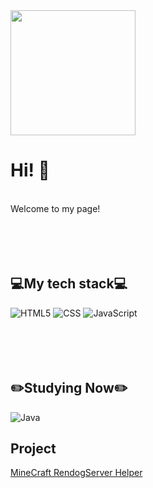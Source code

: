 <img align="center" src="https://user-images.githubusercontent.com/124538821/227729747-ef2e235c-ee0e-47f8-ace8-cc713ab2c8df.jpg" width="200" height="200">

# Hi! 👋
<br>
Welcome to my page!<br>
<br><br><br><br>

## 💻My tech stack💻
![HTML5](https://img.shields.io/badge/-HTML5-F05032?style=for-the-badge&logo=HTML5&logoColor=FFFFFF)
![CSS](https://img.shields.io/badge/-CSS3-007ACC?style=for-the-badge&logo=CSS3)
![JavaScript](https://img.shields.io/badge/-JavaScript-F7DF1C?style=for-the-badge&logo=JavaScript&logoColor=black&labelColor=F7DF00&color=FFCE00)
<br>
<br><br><br><br>

## ✏️Studying Now✏️
![Java](https://img.shields.io/badge/java-007396?style=for-the-badge&logo=java&logoColor=white) <br>

## Project
[MineCraft RendogServer Helper](https://rdhelper.site)
